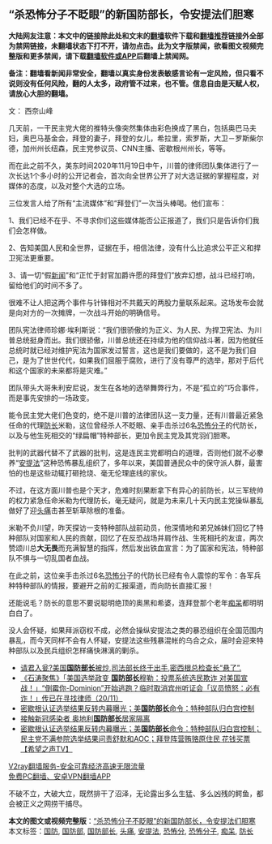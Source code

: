  <h2>“杀恐怖分子不眨眼”的新国防部长，令安提法们胆寒</h2> <p class="notice"><b>大陆网友注意：本文中的链接除此处和文末的<a href="https://github.com/bannedbook/fanqiang" >翻墙</a>软件下载和<a href="https://github.com/killgcd/justmysocks/blob/master/README.md">翻墙推荐</a>链接外全部为禁网链接，未翻墙状态下打不开，请勿点击。此为文字版禁闻，欲看图文视频完整版和更多禁闻，请下载<a href="https://github.com/bannedbook/fanqiang">翻墙软件或APP</a>后翻墙上禁闻网。</p><p>备注：翻墙看新闻非常安全，翻墙以真实身份发表敏感言论有一定风险，但只看不说则没有任何风险，翻的人太多，政府管不过来，也不管。信息自由是天赋人权，请放心大胆的翻墙。</b></p>  <div class="entry"> <p></p> <p></p> <p>文： 西奈山峰</p> <p>几天前，一干民主党大佬的推特头像突然集体由彩色换成了黑白，包括奥巴马夫妇，奥巴马基金会，拜登的妻子，拜登的女儿，希拉里，索罗斯，大卫－罗斯柴尔德，加州州长纽森，民主党参议员、CNN主播、密歇根州州长，等等。</p> <p>而在此之前不久，美东时间2020年11月19日中午，川普的律师团队集体进行了一次长达1个多小时的公开记者会，首次向全世界公开了对大选证据的掌握程度，对媒体的态度，以及对整个大选的立场。</p>  <p>三位发言人给了所有“主流媒体”和“拜登们”一次当头棒喝。他们宣布：</p> <p>1、我们已经不在乎、不寻求你们这些媒体能否公正报道了，我们只是告诉你们我们会怎样做。</p> <p>2、告知美国人民和全世界，证据在手，相信法律，没有什么比追求公平正义和捍卫宪法更重要。</p> <p>3、请一切“假<span class='wp_keywordlink_affiliate'><a href="https://www.bannedbook.org/" title="新闻">新闻</a></span>”和“正忙于封官加爵许愿的拜登们”放弃幻想，战斗已经打响，留给他们的时间不多了。</p> <p>很难不让人把这两个事件与针锋相对不共戴天的两股力量联系起来。这场发布会就是向对方的一次摊牌，一次战斗开始的明确信号。</p>  <p>团队宪法律师珍娜·埃利斯说：“我们很骄傲的为正义、为人民、为捍卫宪法、为川普总统挺身而出。我们很骄傲，川普总统还在持续为他的信仰战斗著，因为他就任总统时就已经对维护宪法为国家发过誓言，这也是我们要做的，这不是为我们自己，是为了世世代代，如果我们屈服于腐败，进行了没有尊严的选举，那对于后代和这个国家的未来都将是灾难。”</p> <p>团队带头大哥朱利安尼说，发生在各地的选举舞弊行为，不是“孤立的”巧合事件，而是事先安排的一场政变。</p> <p>能令民主党大佬们色变的，绝不是川普的法律团队这一支力量，还有川普最近紧急任命的代理<a href="https://www.bannedbook.org/bnews/tag/%E9%98%B2%E9%95%BF/" class="st_tag internal_tag" rel="tag" title="标签 防长 下的日志">防长</a>米勒，这位曾经杀人不眨眼、亲手击杀过6名<a href="https://www.bannedbook.org/bnews/tag/%e6%81%90%e6%80%96%e5%88%86%e5%ad%90/" class="st_tag internal_tag" rel="tag" title="标签 恐怖分子 下的日志">恐怖分子</a>的代防长，以及与他生死相交的“绿扁帽”特种部长，更加令民主党及其党羽们胆寒。</p> <p>批判的武器代替不了武器的批判，这是连民主党都明白的道理，否则他们就不必豢养“<a href="https://www.bannedbook.org/bnews/tag/%e5%ae%89%e6%8f%90%e6%b3%95/" class="st_tag internal_tag" rel="tag" title="标签 安提法 下的日志">安提法</a>”这种恐怖暴乱组织了，多年以来，美国普通民众中的保守派人群，最害怕的也是这些动辄打砸抢烧、毫无伦理底线的家伙。</p> <p>不过，在这方面川普也是个天才，危难时刻果断拿下有异心的前防长，以三军统帅的权力紧急任命米勒为代理防长，毫无疑问，就是为未来几十天内民主党操纵暴乱做好了迎<a href="https://www.bannedbook.org/bnews/tag/%e5%a4%b4%e7%97%9b/" class="st_tag internal_tag" rel="tag" title="标签 头痛 下的日志">头痛</a>击甚至斩草除根的准备。</p>  <p>米勒不负川望，昨天探访一支特种部队战前动员，他深情地和弟兄姊妹们回忆了特种部队对国家和人民的贡献，回忆了在反恐战场并肩作战、生死相托的友谊，两次赞颂川总<strong>大无畏</strong>而充满智慧的指挥，然后发出铁血宣言：为了国家和宪法，特种部队不惧与一切乱国者血战。</p> <p></p> <p>在此之前，这位亲手击杀过6名<a href="https://www.bannedbook.org/bnews/tag/%E6%81%90%E6%80%96%E5%88%86/" class="st_tag internal_tag" rel="tag" title="标签 恐怖分 下的日志">恐怖分</a>子的代防长已经有令人震惊的军令：各军兵种特种部队的情报，要避开之前的汇报渠道，而向防长直接汇报！</p> <p>还能说毛？防长的意思不要说聪明绝顶的奥黑和希婆，连拜登那个老年<a href="https://www.bannedbook.org/bnews/tag/%E7%97%B4%E5%91%86/" class="st_tag internal_tag" rel="tag" title="标签 痴呆 下的日志">痴呆</a>都明明白白了。</p> <p>没人会怀疑，如果拜派窃权不成，必然会操纵安提法之类的暴恐组织在全国范围内暴乱，而今天同样不会有人怀疑，安提法这些残暴混帐的乌合之众，届时会迎来特种部队以及民兵组织怎样痛快淋漓的剿杀。</p>  <ul class='op-related-articles' title='相关阅读'> <li><a href='https://www.bannedbook.org/bnews/bannedvideo/20201110/1435504.html' target='_blank'>请君入瓮?美国<b>国防部长</b>被炒,司法部长终于出手,密西根总检查长“悬了”.</a></li> <li><a href='https://www.bannedbook.org/bnews/bannedvideo/20201121/1434523.html' target='_blank'>《石涛聚焦》「美国选举政变 <b>国防部长</b>穆勒：投票系统选民欺诈 对美国宣战！」“倒霉你-Dominion”开始逃跑？临时取消宾州听证会「议员愤怒：必有诈！」传已在寻找律师（20/11）</a></li> <li><a href='https://www.bannedbook.org/bnews/taiwannews/20201120/1434002.html' target='_blank'>密歇根认证选举结果反转内幕曝光；美<b>国防部长</b>命令：特种部队归白宫控制</a></li> <li><a href='https://www.bannedbook.org/bnews/baitai/20201120/1433981.html' target='_blank'>接触新冠感染者 奥地利<b>国防部长</b>居家隔离</a></li> <li><a href='https://www.bannedbook.org/bnews/bannedvideo/20201120/1433847.html' target='_blank'>密歇根认证选举结果反转内幕曝光；美<b>国防部长</b>命令：特种部队归白宫控制；民主党不满参院选举结果问责舒默和AOC；拜登阵营贿赂原住民 花钱买票【希望之声TV】</a></li> </ul> <p class="texttj"> <a href="https://www.bannedbook.org/forum23/topic22702.html" target="_blank">V2ray翻墙服务-安全可靠经济高速无限流量</a><br/> <a href="https://github.com/bannedbook/fanqiang/wiki/%E7%A6%81%E9%97%BB%E7%BD%91%E5%AE%89%E5%8D%93%E7%BF%BB%E5%A2%99%E6%96%B0%E9%97%BBAPP" target="_blank">免费PC翻墙、安卓VPN翻墙APP</a></p><p>不破不立，大破大立，既然排干了沼泽，无论露出多么生猛、多么凶残的鳄鱼，都会被正义之网捞干捕尽。</p><a name='sharetosocial'></a>       <div><b>本文的图文或视频完整版</b>：<a href='https://www.bannedbook.org/bnews/cbnews/20201127/1437698.html'>“杀恐怖分子不眨眼”的新国防部长，令安提法们胆寒</a></div>  </div><!--END ENTRY--> <div class="postfooter"> <div>本文标签：<a href="https://www.bannedbook.org/bnews/tag/%E5%9B%BD%E9%98%B2/" rel="tag">国防</a>, <a href="https://www.bannedbook.org/bnews/tag/%E5%9B%BD%E9%98%B2%E9%83%A8/" rel="tag">国防部</a>, <a href="https://www.bannedbook.org/bnews/tag/%e5%9b%bd%e9%98%b2%e9%83%a8%e9%95%bf/" rel="tag">国防部长</a>, <a href="https://www.bannedbook.org/bnews/tag/%e5%a4%b4%e7%97%9b/" rel="tag">头痛</a>, <a href="https://www.bannedbook.org/bnews/tag/%e5%ae%89%e6%8f%90%e6%b3%95/" rel="tag">安提法</a>, <a href="https://www.bannedbook.org/bnews/tag/%E6%81%90%E6%80%96%E5%88%86/" rel="tag">恐怖分</a>, <a href="https://www.bannedbook.org/bnews/tag/%e6%81%90%e6%80%96%e5%88%86%e5%ad%90/" rel="tag">恐怖分子</a>, <a href="https://www.bannedbook.org/bnews/tag/%E7%97%B4%E5%91%86/" rel="tag">痴呆</a>, <a href="https://www.bannedbook.org/bnews/tag/%E9%98%B2%E9%95%BF/" rel="tag">防长</a></div>  </div><!--END POSTFOOTER--> 